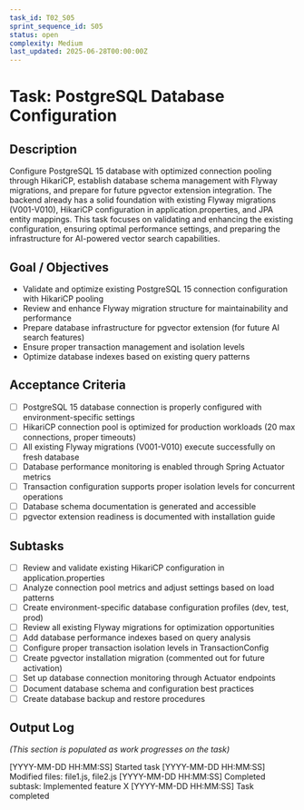 ```yaml
---
task_id: T02_S05
sprint_sequence_id: S05
status: open
complexity: Medium
last_updated: 2025-06-28T00:00:00Z
---
```


# Task: PostgreSQL Database Configuration

## Description
Configure PostgreSQL 15 database with optimized connection pooling through HikariCP, establish database schema management with Flyway migrations, and prepare for future pgvector extension integration. The backend already has a solid foundation with existing Flyway migrations (V001-V010), HikariCP configuration in application.properties, and JPA entity mappings. This task focuses on validating and enhancing the existing configuration, ensuring optimal performance settings, and preparing the infrastructure for AI-powered vector search capabilities.

## Goal / Objectives
- Validate and optimize existing PostgreSQL 15 connection configuration with HikariCP pooling
- Review and enhance Flyway migration structure for maintainability and performance
- Prepare database infrastructure for pgvector extension (for future AI search features)
- Ensure proper transaction management and isolation levels
- Optimize database indexes based on existing query patterns

## Acceptance Criteria
- [ ] PostgreSQL 15 database connection is properly configured with environment-specific settings
- [ ] HikariCP connection pool is optimized for production workloads (20 max connections, proper timeouts)
- [ ] All existing Flyway migrations (V001-V010) execute successfully on fresh database
- [ ] Database performance monitoring is enabled through Spring Actuator metrics
- [ ] Transaction configuration supports proper isolation levels for concurrent operations
- [ ] Database schema documentation is generated and accessible
- [ ] pgvector extension readiness is documented with installation guide

## Subtasks
- [ ] Review and validate existing HikariCP configuration in application.properties
- [ ] Analyze connection pool metrics and adjust settings based on load patterns
- [ ] Create environment-specific database configuration profiles (dev, test, prod)
- [ ] Review all existing Flyway migrations for optimization opportunities
- [ ] Add database performance indexes based on query analysis
- [ ] Configure proper transaction isolation levels in TransactionConfig
- [ ] Create pgvector installation migration (commented out for future activation)
- [ ] Set up database connection monitoring through Actuator endpoints
- [ ] Document database schema and configuration best practices
- [ ] Create database backup and restore procedures

## Output Log
*(This section is populated as work progresses on the task)*

[YYYY-MM-DD HH:MM:SS] Started task
[YYYY-MM-DD HH:MM:SS] Modified files: file1.js, file2.js
[YYYY-MM-DD HH:MM:SS] Completed subtask: Implemented feature X
[YYYY-MM-DD HH:MM:SS] Task completed